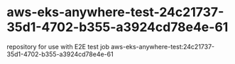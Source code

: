 # aws-eks-anywhere-test-24c21737-35d1-4702-b355-a3924cd78e4e-61
repository for use with E2E test job aws-eks-anywhere-test:24c21737-35d1-4702-b355-a3924cd78e4e-61
